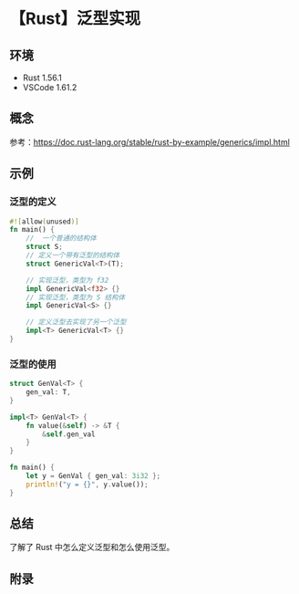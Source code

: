 # 【Rust】泛型实现

## 环境

- Rust 1.56.1
- VSCode 1.61.2

## 概念

参考：<https://doc.rust-lang.org/stable/rust-by-example/generics/impl.html>  

## 示例

### 泛型的定义

```rust
#![allow(unused)]
fn main() {
    //  一个普通的结构体
    struct S;
    // 定义一个带有泛型的结构体
    struct GenericVal<T>(T);

    // 实现泛型，类型为 f32
    impl GenericVal<f32> {}
    // 实现泛型，类型为 S 结构体
    impl GenericVal<S> {}

    // 定义泛型去实现了另一个泛型
    impl<T> GenericVal<T> {}
}
```

### 泛型的使用

```rust
struct GenVal<T> {
    gen_val: T,
}

impl<T> GenVal<T> {
    fn value(&self) -> &T {
        &self.gen_val
    }
}

fn main() {
    let y = GenVal { gen_val: 3i32 };
    println!("y = {}", y.value());
}
```

## 总结

了解了 Rust 中怎么定义泛型和怎么使用泛型。

## 附录
